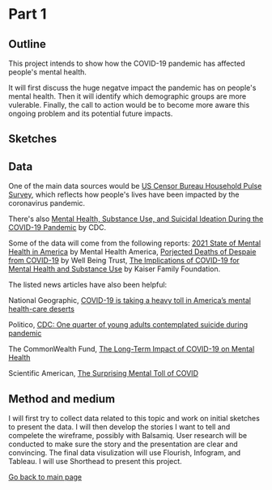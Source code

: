 # Part 1
## Outline
This project intends to show how the COVID-19 pandemic has affected people's mental health.

It will first discuss the huge negatve impact the pandemic has on people's mental health. Then it will identify which demographic groups are more vulerable. Finally, the call to action would be to become more aware this ongoing problem and its potential future impacts.

## Sketches

## Data

One of the main data sources would be [US Censor Bureau Household Pulse Survey](https://www.census.gov/programs-surveys/household-pulse-survey/data.html), which reflects how people's lives have been impacted by the coronavirus pandemic.

There's also [Mental Health, Substance Use, and Suicidal Ideation During the COVID-19 Pandemic](https://www.cdc.gov/mmwr/volumes/69/wr/mm6932a1.htm) by CDC.

Some of the data will come from the following reports: [2021 State of Mental Health in America](https://mhanational.org/sites/default/files/2021%20State%20of%20Mental%20Health%20in%20America_0.pdf) by Mental Health America, [Porjected Deaths of Despaie from COVID-19](https://wellbeingtrust.org/wp-content/uploads/2020/05/WBT_Deaths-of-Despair_COVID-19-FINAL-FINAL.pdf) by Well Being Trust, [The Implications of COVID-19 for Mental Health and Substance Use](https://www.kff.org/coronavirus-covid-19/issue-brief/the-implications-of-covid-19-for-mental-health-and-substance-use/) by Kaiser Family Foundation.

The listed news articles have also been helpful:

National Geographic, [COVID-19 is taking a heavy toll in America’s mental health-care deserts](https://www.nationalgeographic.com/science/article/coronavirus-is-taking-heavy-toll-america-mental-health-care-deserts)

Politico, [CDC: One quarter of young adults contemplated suicide during pandemic](https://www.politico.com/news/2020/08/13/cdc-mental-health-pandemic-394832)

The CommonWealth Fund, [The Long-Term Impact of COVID-19 on Mental Health](https://www.commonwealthfund.org/blog/2020/long-term-impact-covid-19-mental-health)

Scientific American, [The Surprising Mental Toll of COVID](https://www.scientificamerican.com/article/the-surprising-mental-toll-of-covid/)

## Method and medium

I will first try to collect data related to this topic and work on initial sketches to present the data. I will then develop the stories I want to tell and compelete the wireframe, possibly with Balsamiq. User research will be conducted to make sure the story and the presentation are clear and convincing. The final data visulization will use Flourish, Infogram, and Tableau. I will use Shorthead to present this project.


[Go back to main page](<https://iriswzi.github.io/wanzhiz-portfolio/>)
